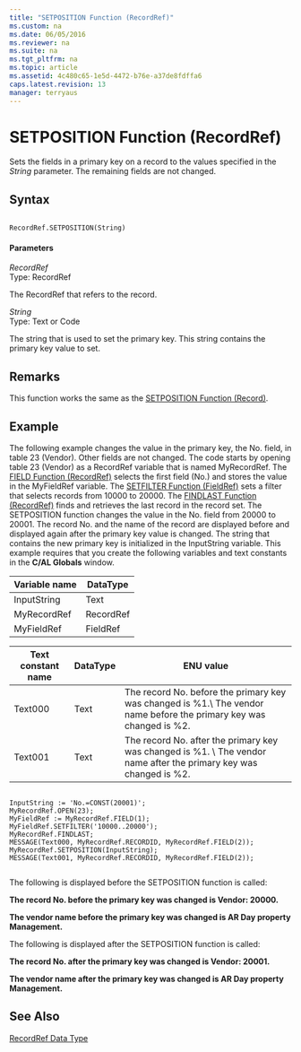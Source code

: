 ```yaml
---
title: "SETPOSITION Function (RecordRef)"
ms.custom: na
ms.date: 06/05/2016
ms.reviewer: na
ms.suite: na
ms.tgt_pltfrm: na
ms.topic: article
ms.assetid: 4c480c65-1e5d-4472-b76e-a37de8fdffa6
caps.latest.revision: 13
manager: terryaus
---
```

# SETPOSITION Function (RecordRef)
Sets the fields in a primary key on a record to the values specified in the *String* parameter. The remaining fields are not changed.  
  
## Syntax  
  
```  
  
RecordRef.SETPOSITION(String)  
```  
  
#### Parameters  
 *RecordRef*  
 Type: RecordRef  
  
 The RecordRef that refers to the record.  
  
 *String*  
 Type: Text or Code  
  
 The string that is used to set the primary key. This string contains the primary key value to set.  
  
## Remarks  
 This function works the same as the [SETPOSITION Function \(Record\)](../dynamics-nav/SETPOSITION-Function--Record-.md).  
  
## Example  
 The following example changes the value in the primary key, the No. field, in table 23 \(Vendor\). Other fields are not changed. The code starts by opening table 23 \(Vendor\) as a RecordRef variable that is named MyRecordRef. The [FIELD Function \(RecordRef\)](../dynamics-nav/FIELD-Function--RecordRef-.md) selects the first field \(No.\) and stores the value in the MyFieldRef variable. The [SETFILTER Function \(FieldRef\)](../dynamics-nav/SETFILTER-Function--FieldRef-.md) sets a filter that selects records from 10000 to 20000. The [FINDLAST Function \(RecordRef\)](../dynamics-nav/FINDLAST-Function--RecordRef-.md) finds and retrieves the last record in the record set. The SETPOSITION function changes the value in the No. field from 20000 to 20001. The record No. and the name of the record are displayed before and displayed again after the primary key value is changed. The string that contains the new primary key is initialized in the InputString variable. This example requires that you create the following variables and text constants in the **C\/AL Globals** window.  
  
|Variable name|DataType|  
|-------------------|--------------|  
|InputString|Text|  
|MyRecordRef|RecordRef|  
|MyFieldRef|FieldRef|  
  
|Text constant name|DataType|ENU value|  
|------------------------|--------------|---------------|  
|Text000|Text|The record No. before the primary key was changed is %1.\\ The vendor name before the primary key was changed is %2.|  
|Text001|Text|The record No. after the primary key was changed is %1. \\ The vendor name after the primary key was changed is %2.|  
  
```  
  
InputString := 'No.=CONST(20001)';  
MyRecordRef.OPEN(23);  
MyFieldRef := MyRecordRef.FIELD(1);  
MyFieldRef.SETFILTER('10000..20000');  
MyRecordRef.FINDLAST;  
MESSAGE(Text000, MyRecordRef.RECORDID, MyRecordRef.FIELD(2));  
MyRecordRef.SETPOSITION(InputString);  
MESSAGE(Text001, MyRecordRef.RECORDID, MyRecordRef.FIELD(2));  
  
```  
  
 The following is displayed before the SETPOSITION function is called:  
  
 **The record No. before the primary key was changed is Vendor: 20000.**  
  
 **The vendor name before the primary key was changed is AR Day property Management.**  
  
 The following is displayed after the SETPOSITION function is called:  
  
 **The record No. after the primary key was changed is Vendor: 20001.**  
  
 **The vendor name after the primary key was changed is AR Day property Management.**  
  
## See Also  
 [RecordRef Data Type](../dynamics-nav/RecordRef-Data-Type.md)